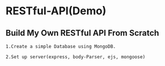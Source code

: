 # RESTful-API(Demo)

## Build My Own RESTful API From Scratch

    1.Create a simple Database using MongoDB.

    2.Set up server(express, body-Parser, ejs, mongoose)
